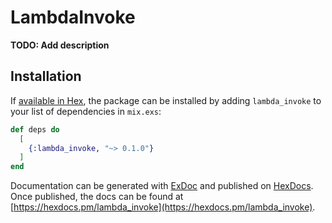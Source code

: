 # LambdaInvoke

**TODO: Add description**

## Installation

If [available in Hex](https://hex.pm/docs/publish), the package can be installed
by adding `lambda_invoke` to your list of dependencies in `mix.exs`:

```elixir
def deps do
  [
    {:lambda_invoke, "~> 0.1.0"}
  ]
end
```

Documentation can be generated with [ExDoc](https://github.com/elixir-lang/ex_doc)
and published on [HexDocs](https://hexdocs.pm). Once published, the docs can
be found at [https://hexdocs.pm/lambda_invoke](https://hexdocs.pm/lambda_invoke).

